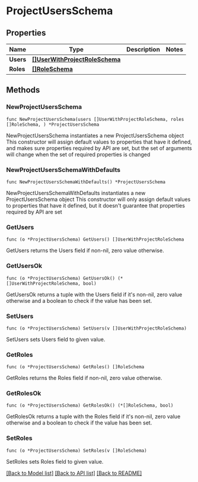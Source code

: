 # ProjectUsersSchema

## Properties

Name | Type | Description | Notes
------------ | ------------- | ------------- | -------------
**Users** | [**[]UserWithProjectRoleSchema**](UserWithProjectRoleSchema.md) |  | 
**Roles** | [**[]RoleSchema**](RoleSchema.md) |  | 

## Methods

### NewProjectUsersSchema

`func NewProjectUsersSchema(users []UserWithProjectRoleSchema, roles []RoleSchema, ) *ProjectUsersSchema`

NewProjectUsersSchema instantiates a new ProjectUsersSchema object
This constructor will assign default values to properties that have it defined,
and makes sure properties required by API are set, but the set of arguments
will change when the set of required properties is changed

### NewProjectUsersSchemaWithDefaults

`func NewProjectUsersSchemaWithDefaults() *ProjectUsersSchema`

NewProjectUsersSchemaWithDefaults instantiates a new ProjectUsersSchema object
This constructor will only assign default values to properties that have it defined,
but it doesn't guarantee that properties required by API are set

### GetUsers

`func (o *ProjectUsersSchema) GetUsers() []UserWithProjectRoleSchema`

GetUsers returns the Users field if non-nil, zero value otherwise.

### GetUsersOk

`func (o *ProjectUsersSchema) GetUsersOk() (*[]UserWithProjectRoleSchema, bool)`

GetUsersOk returns a tuple with the Users field if it's non-nil, zero value otherwise
and a boolean to check if the value has been set.

### SetUsers

`func (o *ProjectUsersSchema) SetUsers(v []UserWithProjectRoleSchema)`

SetUsers sets Users field to given value.


### GetRoles

`func (o *ProjectUsersSchema) GetRoles() []RoleSchema`

GetRoles returns the Roles field if non-nil, zero value otherwise.

### GetRolesOk

`func (o *ProjectUsersSchema) GetRolesOk() (*[]RoleSchema, bool)`

GetRolesOk returns a tuple with the Roles field if it's non-nil, zero value otherwise
and a boolean to check if the value has been set.

### SetRoles

`func (o *ProjectUsersSchema) SetRoles(v []RoleSchema)`

SetRoles sets Roles field to given value.



[[Back to Model list]](../README.md#documentation-for-models) [[Back to API list]](../README.md#documentation-for-api-endpoints) [[Back to README]](../README.md)



